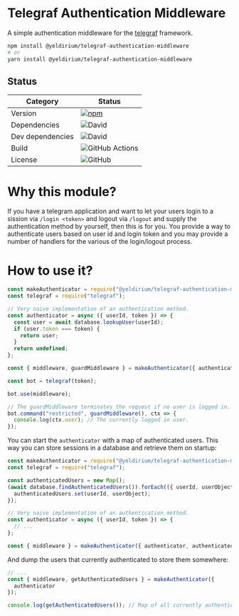 # Telegraf Authentication Middleware

A simple authentication middleware for the [telegraf](https://github.com/telegraf/telegraf) framework.

```sh
npm install @yeldirium/telegraf-authentication-middleware
# or
yarn install @yeldirium/telegraf-authentication-middleware
```

## Status

| Category         | Status                                                                                                                                                            |
| ---------------- | ----------------------------------------------------------------------------------------------------------------------------------------------------------------- |
| Version          | [![npm](https://img.shields.io/npm/v/@yeldirium/telegraf-authentication-middleware)](https://www.npmjs.com/package/@yeldirium/telegraf-authentication-middleware) |
| Dependencies     | ![David](https://img.shields.io/david/yeldirium/telegraf-authentication-middleware)                                                                               |
| Dev dependencies | ![David](https://img.shields.io/david/dev/yeldirium/telegraf-authentication-middleware)                                                                           |
| Build            | ![GitHub Actions](https://github.com/yeldiRium/telegraf-authentication-middleware/workflows/Release/badge.svg?branch=master)                                      |
| License          | ![GitHub](https://img.shields.io/github/license/yeldiRium/telegraf-authentication-middleware)                                                                     |

# Why this module?

If you have a telegram application and want to let your users login to a sission
via `/login <token>` and logout via `/logout` and supply the authentication
method by yourself, then this is for you.
You provide a way to authenticate users based on user id and login token and you
may provide a number of handlers for the various of the login/logout process.

# How to use it?

```javascript
const makeAuthenticator = require("@yeldirium/telegraf-authentication-middleware");
const telegraf = require("telegraf");

// Very naive implementation of an authentication method.
const authenticator = async ({ userId, token }) => {
  const user = await database.lookupUser(userId);
  if (user.token === token) {
    return user;
  }
  return undefined;
};

const { middleware, guardMiddleware } = makeAuthenticator({ authenticator });

const bot = telegraf(token);

bot.use(middleware);

// The guardMiddleware terminates the request if no user is logged in.
bot.command("restricted", guardMiddleware(), ctx => {
  console.log(ctx.user); // The currently logged in user.
});
```

You can start the `authenticator` with a map of authenticated users. This way
you can store sessions in a database and retrieve them on startup:

```javascript
const makeAuthenticator = require("@yeldirium/telegraf-authentication-middleware");
const telegraf = require("telegraf");

const authenticatedUsers = new Map();
(await database.findAuthenticatedUsers()).forEach(({ userId, userObject }) => {
  authenticatedUsers.set(userId, userObject);
});

// Very naive implementation of an authentication method.
const authenticator = async ({ userId, token }) => {
  // ...
};

const { middleware } = makeAuthenticator({ authenticator, authenticatedUsers });
```

And dump the users that currently authenticated to store them somewhere:

```javascript
// ...
const { middleware, getAuthenticatedUsers } = makeAuthenticator({
  authenticator
});

console.log(getAuthenticatedUsers()); // Map of all currently authenticated users.
```
